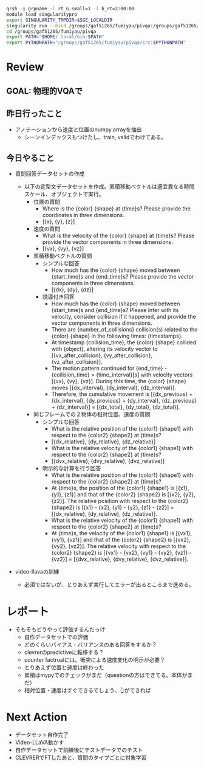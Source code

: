 ~~~bash
qrsh -g grpname -l rt_G.small=1 -l h_rt=2:00:00
module load singularitypro
export SINGULARITY_TMPDIR=$SGE_LOCALDIR
singularity run --bind /groups/gaf51265/fumiyau/pivqa:/groups/gaf51265/fumiyau/pivqa --nv docker://nvcr.io/nvidia/pytorch:23.11-py3
cd /groups/gaf51265/fumiyau/pivqa
export PATH="$HOME/.local/bin:$PATH"
export PYTHONPATH="/groups/gaf51265/fumiyau/pivqa/src:$PYTHONPATH"
~~~
# Review
## GOAL: 物理的VQAで
## 昨日行ったこと
- アノテーションから速度と位置のnumpy.arrayを抽出
  - シーンインデックスもつけたし、train, validでわけてある。

## 今日やること
- 質問回答データセットの作成
  - 以下の定型文データセットを作成。累積移動ベクトルは適宜異なる時間スケール、オブジェクトで実行。
    - 位置の質問
      - Where is the {color} {shape} at {time}s? Please provide the coordinates in three dimensions.
      - [{x}, {y}, {z}]
    - 速度の質問
      - What is the velocity of the {color} {shape} at {time}s? Please provide the vector components in three dimensions.
      - [{vx}, {vy}, {vz}]
    - 累積移動ベクトルの質問
      - シンプルな回答
        - How much has the {color} {shape} moved between {start_time}s and {end_time}s? Please provide the vector components in three dimensions.
        - [{dx}, {dy}, {dz}]
      - 誘導付き回答
        - How much has the {color} {shape} moved between {start_time}s and {end_time}s? Please infer with its velocity, consider collision if it happened, and provide the vector components in three dimensions.
        - There are {number_of_collisions} collision(s) related to the {color} {shape} in the following times: {timestamps}.
        - At timestamp {collision_time}, the {color} {shape} collided with {object}, altering its velocity vector to [{vx_after_collision}, {vy_after_collision}, {vz_after_collision}].
        - The motion pattern continued for {end_time} - {collision_time} = {time_interval}[s] with velocity vectors [{vx}, {vy}, {vz}]. During this time, the {color} {shape} moves [{dx_interval}, {dy_interval}, {dz_interval}].
        - Therefore, the cumulative movement is [{dx_previous} + {dx_interval}, {dy_previous} + {dy_interval}, {dz_previous} + {dz_interval}] = [{dx_total}, {dy_total}, {dz_total}].
    - 同じフレームでの２物体の相対位置、速度の質問
      - シンプルな回答
        - What is the relative position of the {color1} {shape1} with respect to the {color2} {shape2} at {time}s?
        - [{dx_relative}, {dy_relative}, {dz_relative}]
        - What is the relative velocity of the {color1} {shape1} with respect to the {color2} {shape2} at {time}s?
        - [{dvx_relative}, {dvy_relative}, {dvz_relative}]
      - 明示的な計算を行う回答
        - What is the relative position of the {color1} {shape1} with respect to the {color2} {shape2} at {time}s?
        - At {time}s, the position of the {color1} {shape1} is [{x1}, {y1}, {z1}] and that of the {color2} {shape2} is [{x2}, {y2}, {z2}]. The relative position with respect to the {color2} {shape2} is [{x1} - {x2}, {y1} - {y2}, {z1} - {z2}] = [{dx_relative}, {dy_relative}, {dz_relative}].
        - What is the relative velocity of the {color1} {shape1} with respect to the {color2} {shape2} at {time}s?
        - At {time}s, the velocity of the {color1} {shape1} is [{vx1}, {vy1}, {vz1}] and that of the {color2} {shape2} is [{vx2}, {vy2}, {vz2}]. The relative velocity with respect to the {color2} {shape2} is [{vx1} - {vx2}, {vy1} - {vy2}, {vz1} - {vz2}] = [{dvx_relative}, {dvy_relative}, {dvz_relative}].

- video-llavaの訓練
  - 必須ではないが、とりあえず実行してエラーが出るところまで進める。

# レポート
 - そもそもどうやって評価するんだっけ
   - 自作データセットでの評価
   - どのくらいバイアス・バリアンスのある回答をするか？
   - clevrerのpredictiveに転移する？
   - counter factrualには、衝突による速度変化の明示が必要？
   - とりあえず位置と速度は終わった
   - 累積はmypyでのチェックがまだ（questionの方はできてる。本体がまだ）
   - 相対位置・速度はすぐできるでしょう、👆ができれば

# Next Action
 - データセット自作完了
 - Video-LLaVA動かす
 - 自作データセットで訓練後にテストデータでのテスト
 - CLEVRERでFTしたあと、質問のタイプごとに対象学習